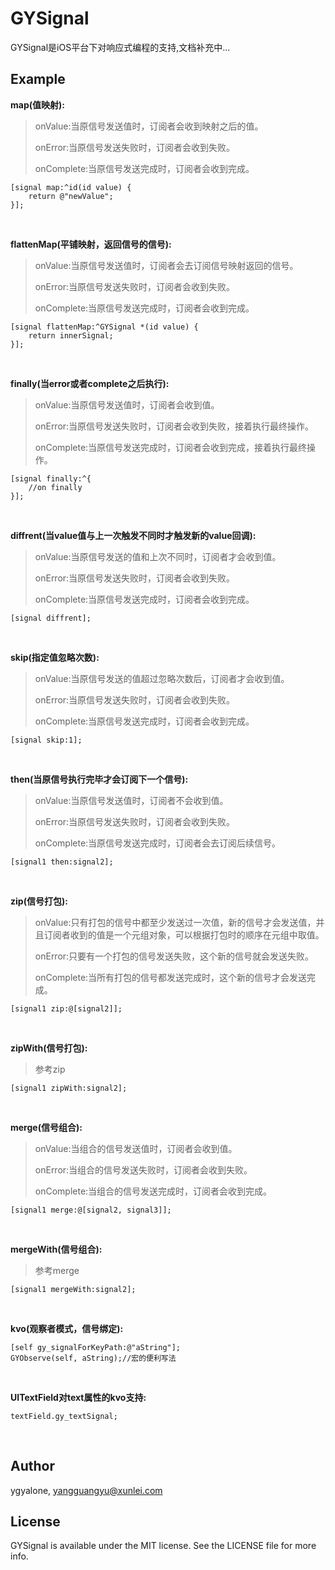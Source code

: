 # GYSignal

GYSignal是iOS平台下对响应式编程的支持,文档补充中...

## Example

**map(值映射):**


> onValue:当原信号发送值时，订阅者会收到映射之后的值。
>
> onError:当原信号发送失败时，订阅者会收到失败。
> 
> onComplete:当原信号发送完成时，订阅者会收到完成。


```objc
[signal map:^id(id value) {
    return @"newValue";
}];
```
<br/>

**flattenMap(平铺映射，返回信号的信号):**

> onValue:当原信号发送值时，订阅者会去订阅信号映射返回的信号。
>
> onError:当原信号发送失败时，订阅者会收到失败。
>
> onComplete:当原信号发送完成时，订阅者会收到完成。

```objc
[signal flattenMap:^GYSignal *(id value) {
    return innerSignal;
}];
```
<br/>

**finally(当error或者complete之后执行):**

> onValue:当原信号发送值时，订阅者会收到值。
>
> onError:当原信号发送失败时，订阅者会收到失败，接着执行最终操作。
>
> onComplete:当原信号发送完成时，订阅者会收到完成，接着执行最终操作。

```objc
[signal finally:^{
    //on finally
}];
```
<br/>

**diffrent(当value值与上一次触发不同时才触发新的value回调):**

> onValue:当原信号发送的值和上次不同时，订阅者才会收到值。
>
> onError:当原信号发送失败时，订阅者会收到失败。
>
> onComplete:当原信号发送完成时，订阅者会收到完成。

```objc
[signal diffrent];
```
<br/>

**skip(指定值忽略次数):**

> onValue:当原信号发送的值超过忽略次数后，订阅者才会收到值。
>
> onError:当原信号发送失败时，订阅者会收到失败。
>
> onComplete:当原信号发送完成时，订阅者会收到完成。

```objc
[signal skip:1];
```
<br/>

**then(当原信号执行完毕才会订阅下一个信号):**

> onValue:当原信号发送值时，订阅者不会收到值。
>
> onError:当原信号发送失败时，订阅者会收到失败。
>
> onComplete:当原信号发送完成时，订阅者会去订阅后续信号。

```objc
[signal1 then:signal2];
```
<br/>

**zip(信号打包):**

> onValue:只有打包的信号中都至少发送过一次值，新的信号才会发送值，并且订阅者收到的值是一个元组对象，可以根据打包时的顺序在元组中取值。
>
> onError:只要有一个打包的信号发送失败，这个新的信号就会发送失败。
>
> onComplete:当所有打包的信号都发送完成时，这个新的信号才会发送完成。

```objc
[signal1 zip:@[signal2]];
```
<br/>

**zipWith(信号打包):**

> 参考zip

```objc
[signal1 zipWith:signal2];
```
<br/>

**merge(信号组合):**

> onValue:当组合的信号发送值时，订阅者会收到值。
>
> onError:当组合的信号发送失败时，订阅者会收到失败。
>
> onComplete:当组合的信号发送完成时，订阅者会收到完成。

```objc
[signal1 merge:@[signal2, signal3]];
```
<br/>

**mergeWith(信号组合):**

> 参考merge

```objc
[signal1 mergeWith:signal2];
```
<br/>

**kvo(观察者模式，信号绑定):**

```objc
[self gy_signalForKeyPath:@"aString"];
GYObserve(self, aString);//宏的便利写法
```
<br/>

**UITextField对text属性的kvo支持:**

```objc
textField.gy_textSignal;
```
<br/>

## Author

ygyalone, yangguangyu@xunlei.com

## License

GYSignal is available under the MIT license. See the LICENSE file for more info.
